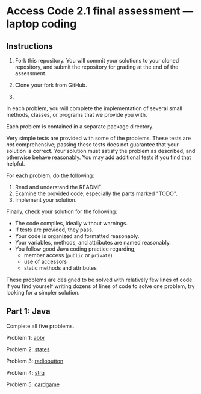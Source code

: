 # Access Code 2.1 final assessment &mdash; laptop coding

## Instructions

1. Fork this repository. You will commit your solutions to your cloned
repository, and submit the repository for grading at the end of the
assessment.

2. Clone your fork from GitHub.

3. 

In each problem, you will complete the implementation of several small methods,
classes, or programs that we provide you with.

Each problem is contained in a separate package directory.

Very simple tests are provided with some of the problems. These tests are _not_
comprehensive; passing these tests does not guarantee that your solution is
correct. Your solution must satisfy the problem as described, and otherwise
behave reasonably. You may add additional tests if you find that helpful.

For each problem, do the following:

1. Read and understand the README.
2. Examine the provided code, especially the parts marked "TODO".
3. Implement your solution.

Finally, check your solution for the following:

- The code compiles, ideally without warnings.
- If tests are provided, they pass.
- Your code is organized and formatted reasonably.
- Your variables, methods, and attributes are named reasonably.
- You follow good Java coding practice regarding,
  - member access (`public` or `private`)
  - use of accessors
  - static methods and attributes

These problems are designed to be solved with relatively few lines of code. If
you find yourself writing dozens of lines of code to solve one problem, try
looking for a simpler solution.


## Part 1: Java

Complete all five problems.

Problem 1: [abbr](src/abbr)

Problem 2: [states](src/states)

Problem 3: [radiobutton](src/radiobutton)

Problem 4: [strq](src/strq)

Problem 5: [cardgame](src/cardgame)

